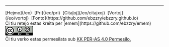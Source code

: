 
***
<div class="footer">

<div class="text-small">
[Hejmo](/eo)  [Pri](/eo/pri)  [Citaĵoj](/eo/citajxoj)  [Vortoj](/eo/vortoj)  [Fonto](https://github.com/ebzzry/ebzzry.github.io)
</div>
<div class="text-x-small">
Ĉi tiu retejo estas kreita per [emem](https://github.com/ebzzry/emem)
</div>

<div class="text-x-small">
<a rel="license" href="https://creativecommons.org/licenses/by-sa/4.0/deed.eo"><img alt="Krea Komunaĵo Atribuite-Samkondiĉe 4.0 Tutmonda Permesilo" class="cc" src="/images/cc4-sa-88x31.png" /></a><br>
Ĉi tiu verko estas permesilata sub <a rel="license" href="https://creativecommons.org/licenses/by-sa/4.0/deed.eo">KK PER-AS 4.0 Permesilo.</a><br>
</div>

</div>
